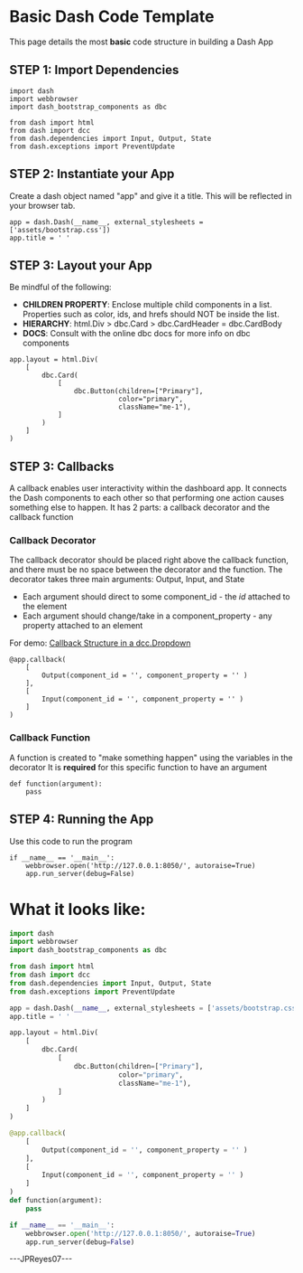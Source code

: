 # Basic Dash Code Template
This page details the most **basic** code structure in building a Dash App

## STEP 1: Import Dependencies

```
import dash
import webbrowser
import dash_bootstrap_components as dbc

from dash import html
from dash import dcc
from dash.dependencies import Input, Output, State
from dash.exceptions import PreventUpdate
```

## STEP 2: Instantiate your App 
Create a dash object named "app" and give it a title. This will be reflected in your browser tab.

```
app = dash.Dash(__name__, external_stylesheets = ['assets/bootstrap.css'])
app.title = ' '
```

## STEP 3: Layout your App
Be mindful of the following:
* **CHILDREN PROPERTY**: Enclose multiple child components in a list. Properties such as color, ids, and hrefs should NOT be inside the list.
* **HIERARCHY**: html.Div > dbc.Card > dbc.CardHeader = dbc.CardBody
* **DOCS**: Consult with the online dbc docs for more info on dbc components

```
app.layout = html.Div(
    [
        dbc.Card(
            [
                dbc.Button(children=["Primary"],
                           color="primary",
                           className="me-1"),
            ]
        )
    ]
)
```

## STEP 3: Callbacks
A callback enables user interactivity within the dashboard app. 
It connects the Dash components to each other so that performing one action causes something else to happen.
It has 2 parts: a callback decorator and the callback function

### Callback Decorator
The callback decorator should be placed right above the callback function, and there must be no space between the decorator and the function. 
The decorator takes three main arguments: Output, Input, and State
* Each argument should direct to some component_id - the *id* attached to the element
* Each argument should change/take in a component_property - any property attached to an element

For demo: [Callback Structure in a dcc.Dropdown](https://dash.plotly.com/dash-core-components/dropdown)

```
@app.callback(
    [
        Output(component_id = '', component_property = '' )
    ],
    [
        Input(component_id = '', component_property = '' )
    ]    
)
```

### Callback Function 
A function is created to "make something happen" using the variables in the decorator
It is **required** for this specific function to have an argument

```
def function(argument):
    pass
```

## STEP 4: Running the App
Use this code to run the program

```
if __name__ == '__main__':
    webbrowser.open('http://127.0.0.1:8050/', autoraise=True)
    app.run_server(debug=False)
```

# What it looks like:

```python
import dash
import webbrowser
import dash_bootstrap_components as dbc

from dash import html
from dash import dcc
from dash.dependencies import Input, Output, State
from dash.exceptions import PreventUpdate

app = dash.Dash(__name__, external_stylesheets = ['assets/bootstrap.css'])
app.title = ' '

app.layout = html.Div(
    [
        dbc.Card(
            [
                dbc.Button(children=["Primary"],
                           color="primary",
                           className="me-1"),
            ]
        )
    ]
)

@app.callback(
    [
        Output(component_id = '', component_property = '' )
    ],
    [
        Input(component_id = '', component_property = '' )
    ]    
)
def function(argument):
    pass

if __name__ == '__main__':
    webbrowser.open('http://127.0.0.1:8050/', autoraise=True)
    app.run_server(debug=False)
```



---JPReyes07---
